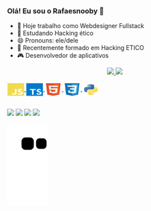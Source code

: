 ### Olá! Eu sou o Rafaesnooby 👋



- 🔭 Hoje trabalho como Webdesigner Fullstack
- 🌱 Estudando Hacking ético
- 😄 Pronouns: ele/dele
- 👾 Recentemente formado em Hacking ETICO
- 🎮 Desenvolvedor de aplicativos

<div align="center">
  <a href="https://github.com/Rafaelsnooby1">
  <img height="180em" src="https://github-readme-stats.vercel.app/api?username=Rafaelsnooby1&show_icons=true&theme=dracula&include_all_commits=true&count_private=true"/>
  <img height="180em" src="https://github-readme-stats.vercel.app/api/top-langs/?username=Rafaelsnooby1&layout=compact&langs_count=7&theme=dracula"/>
</div>
<div style="display: inline_block"><br>
  <img align="center" alt="Rafa-Js" height="30" width="40" src="https://raw.githubusercontent.com/devicons/devicon/master/icons/javascript/javascript-plain.svg">
  <img align="center" alt="Rafa-Ts" height="30" width="40" src="https://raw.githubusercontent.com/devicons/devicon/master/icons/typescript/typescript-plain.svg">
  <img align="center" alt="Rafa-HTML" height="30" width="40" src="https://raw.githubusercontent.com/devicons/devicon/master/icons/html5/html5-original.svg">
  <img align="center" alt="Rafa-CSS" height="30" width="40" src="https://raw.githubusercontent.com/devicons/devicon/master/icons/css3/css3-original.svg">
  <img align="center" alt="Rafa-Python" height="30" width="40" src="https://raw.githubusercontent.com/devicons/devicon/master/icons/python/python-original.svg">
</div>

##

<div>
   <a href="https://instagram.com/otaldoraff?igshid=YmMyMTA2M2Y=" target="_blank"><img src="https://img.shields.io/badge/-Instagram-%23E4405F?style=for-the-badge&logo=instagram&logoColor=white" target="_blank"></a>
 <a href="https://discord.gg/8AdvbjqZVh" target="_blank"><img src="https://img.shields.io/badge/Discord-7289DA?style=for-the-badge&logo=discord&logoColor=white" target="_blank"></a> 
  <a href = "rafaelfullstack123@gmail.com"><img src="https://img.shields.io/badge/-Gmail-%23333?style=for-the-badge&logo=gmail&logoColor=white" target="_blank"></a>
  <a href="https://twitter.com/contachackeada82" target="_blank"><img src="https://img.shields.io/badge/Twitter-1DA1F2?style=for-the-badge&logo=twitter&logoColor=white"></a>
 
   ![Snake animation](https://github.com/Rafaelsnooby1/Rafaelsnooby1/blob/output/github-contribution-grid-snake.svg)
</div>

